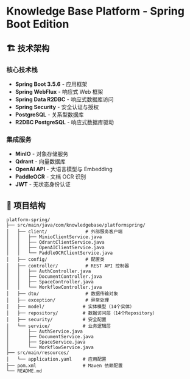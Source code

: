 # Knowledge Base Platform - Spring Boot Edition

## 🏗️ 技术架构

### 核心技术栈
- **Spring Boot 3.5.6** - 应用框架
- **Spring WebFlux** - 响应式 Web 框架
- **Spring Data R2DBC** - 响应式数据库访问
- **Spring Security** - 安全认证与授权
- **PostgreSQL** - 关系型数据库
- **R2DBC PostgreSQL** - 响应式数据库驱动

### 集成服务
- **MinIO** - 对象存储服务
- **Qdrant** - 向量数据库
- **OpenAI API** - 大语言模型与 Embedding
- **PaddleOCR** - 文档 OCR 识别
- **JWT** - 无状态身份认证

## 📁 项目结构

```
platform-spring/
├── src/main/java/com/knowledgebase/platformspring/
│   ├── client/              # 外部服务客户端
│   │   ├── MinioClientService.java
│   │   ├── QdrantClientService.java
│   │   ├── OpenAIClientService.java
│   │   └── PaddleOCRClientService.java
│   ├── config/              # 配置类
│   ├── controller/          # REST API 控制器
│   │   ├── AuthController.java
│   │   ├── DocumentController.java
│   │   ├── SpaceController.java
│   │   └── WorkflowController.java
│   ├── dto/                 # 数据传输对象
│   ├── exception/           # 异常处理
│   ├── model/              # 实体模型（14个实体）
│   ├── repository/         # 数据访问层（14个Repository）
│   ├── security/           # 安全配置
│   └── service/            # 业务逻辑层
│       ├── AuthService.java
│       ├── DocumentService.java
│       ├── SpaceService.java
│       └── WorkflowService.java
├── src/main/resources/
│   └── application.yaml    # 应用配置
├── pom.xml                 # Maven 依赖配置
└── README.md
```
